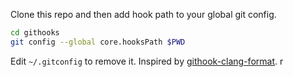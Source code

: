 Clone this repo and then add hook path to your global git config.

```bash
cd githooks
git config --global core.hooksPath $PWD
```

Edit ```~/.gitconfig``` to remove it. Inspired by [githook-clang-format](https://github.com/andrewseidl/githook-clang-format).
r
